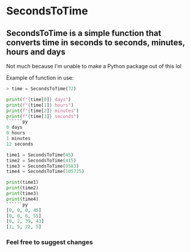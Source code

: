 # SecondsToTime
## SecondsToTime is a simple function that converts time in seconds to seconds, minutes, hours and days
Not much because I'm unable to make a Python package out of this lol

Example of function in use:
```py
> time = SecondsToTime(72)

print(f"{time[0]} days")
print(f"{time[1]} hours")
print(f"{time[2]} minutes")
print(f"{time[3]} seconds")
``````py
0 days
0 hours
1 minutes
12 seconds
```

```py
time1 = SecondsToTime(45)
time2 = SecondsToTime(415)
time3 = SecondsToTime(9583)
time4 = SecondsToTime(105725)

print(time1)
print(time2)
print(time3)
print(time4)
``````py
[0, 0, 0, 45]
[0, 0, 6, 55]
[0, 2, 39, 43]
[1, 5, 22, 5]
```

### Feel free to suggest changes
